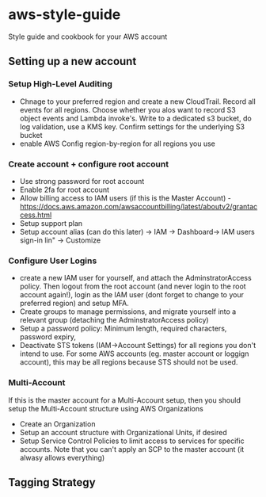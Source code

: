 # aws-style-guide
Style guide and cookbook for your AWS account

## Setting up a new account

### Setup High-Level Auditing
* Chnage to your preferred region and create a new CloudTrail. Record all events for all regions. Choose whether you alos want to record S3 object events and Lambda invoke's. Write to a dedicated s3 bucket, do log validation, use a KMS key. Confirm settings for the underlying S3 bucket
* enable AWS Config region-by-region for all regions you use

### Create account + configure root account
* Use strong password for root account
* Enable 2fa for root account
* Allow billing access to IAM users (if this is the Master Account) - https://docs.aws.amazon.com/awsaccountbilling/latest/aboutv2/grantaccess.html
* Setup support plan
* Setup account alias (can do this later) -> IAM -> Dashboard-> IAM users sign-in lin" -> Customize

### Configure User Logins
* create a new IAM user for yourself, and attach the AdminstratorAccess policy. Then logout from the root account (and never login to the root account again!), login as the IAM user (dont forget to change to your preferred region) and setup MFA.
* Create groups to manage permissions, and migrate yourself into a relevant group (detaching the AdminstratorAccess policy)
* Setup a password policy: Minimum length, required characters, password expiry, 
* Deactivate STS tokens (IAM->Account Settings) for all regions you don't intend to use. For some AWS accounts (eg. master account or loggign account), this may be all regions because STS should not be used.

### Multi-Account
If this is the master account for a Multi-Account setup, then you should setup the Multi-Account structure using AWS Organizations
* Create an Organization
* Setup an account structure with Organizational Units, if desired
* Setup Service Control Policies to limit access to services for specific accounts. Note that you can't apply an SCP to the master account (it alwasy allows everything)

## Tagging Strategy
